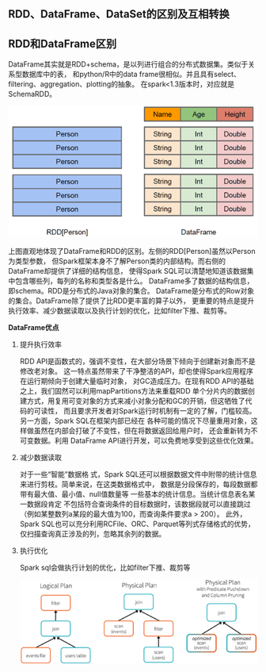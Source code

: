 RDD、DataFrame、DataSet的区别及互相转换
------
## RDD和DataFrame区别
DataFrame其实就是RDD+schema，是以列进行组合的分布式数据集。类似于关系型数据库中的表，
和python/R中的data frame很相似。并且具有select、filtering、aggregation、plotting的抽象。
在spark<1.3版本时，对应就是SchemaRDD。

![RDD DataFrame区别](images/rdd-dataframe.png)

上图直观地体现了DataFrame和RDD的区别。左侧的RDD[Person]虽然以Person为类型参数，
但Spark框架本身不了解Person类的内部结构。而右侧的DataFrame却提供了详细的结构信息，
使得Spark SQL可以清楚地知道该数据集中包含哪些列，每列的名称和类型各是什么。
DataFrame多了数据的结构信息，即schema。RDD是分布式的Java对象的集合。
DataFrame是分布式的Row对象的集合。DataFrame除了提供了比RDD更丰富的算子以外，
更重要的特点是提升执行效率、减少数据读取以及执行计划的优化，比如filter下推、裁剪等。

**DataFrame优点**
1. 提升执行效率

    RDD API是函数式的，强调不变性，在大部分场景下倾向于创建新对象而不是修改老对象。
    这一特点虽然带来了干净整洁的API，却也使得Spark应用程序在运行期倾向于创建大量临时对象，
    对GC造成压力。在现有RDD API的基础之上，我们固然可以利用mapPartitions方法来重载RDD
    单个分片内的数据创建方式，用复用可变对象的方式来减小对象分配和GC的开销，但这牺牲了代码的可读性，
    而且要求开发者对Spark运行时机制有一定的了解，门槛较高。另一方面，Spark SQL在框架内部已经在
    各种可能的情况下尽量重用对象，这样做虽然在内部会打破了不变性，但在将数据返回给用户时，
    还会重新转为不可变数据。利用 DataFrame API进行开发，可以免费地享受到这些优化效果。
2. 减少数据读取
    
    对于一些“智能”数据格 式，Spark SQL还可以根据数据文件中附带的统计信息来进行剪枝。简单来说，在这类数据格式中，
    数据是分段保存的，每段数据都带有最大值、最小值、null值数量等 一些基本的统计信息。当统计信息表名某一数据段肯定
    不包括符合查询条件的目标数据时，该数据段就可以直接跳过（例如某整数列a某段的最大值为100，而查询条件要求a > 200）。
    此外，Spark SQL也可以充分利用RCFile、ORC、Parquet等列式存储格式的优势，仅扫描查询真正涉及的列，忽略其余列的数据。
3.  执行优化
    
    Spark sql会做执行计划的优化，比如filter下推、裁剪等
    
    ![filter down](images/filter-down.png)

